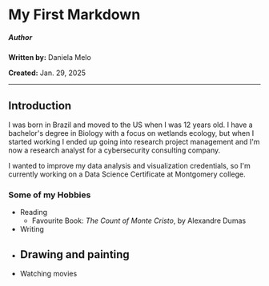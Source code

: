 # My First Markdown 
##### Author
**Written by:** Daniela Melo

**Created:** Jan. 29, 2025

---

## Introduction
I was born in Brazil and moved to the US when I was 12 years old. I have a bachelor's degree in Biology with a focus on wetlands ecology, but when I started working I ended up going into research project management and I'm now a research analyst for a cybersecurity consulting company. 

I wanted to improve my data analysis and visualization credentials, so I'm currently working on a Data Science Certificate at Montgomery college. 

### Some of my Hobbies 
- Reading
  - Favourite Book: *The Count of Monte Cristo*, by Alexandre Dumas
- Writing
- Drawing and painting
  - 
- Watching movies



